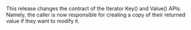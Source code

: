 <!--
    Add a summary for the release here.

    If you don't change this message, or if this file is empty, the release
    will not be created. -->
This release changes the contract of the Iterator Key() and Value() APIs.
Namely, the caller is now responsible for creating a copy of their returned value if they want to modify it.
